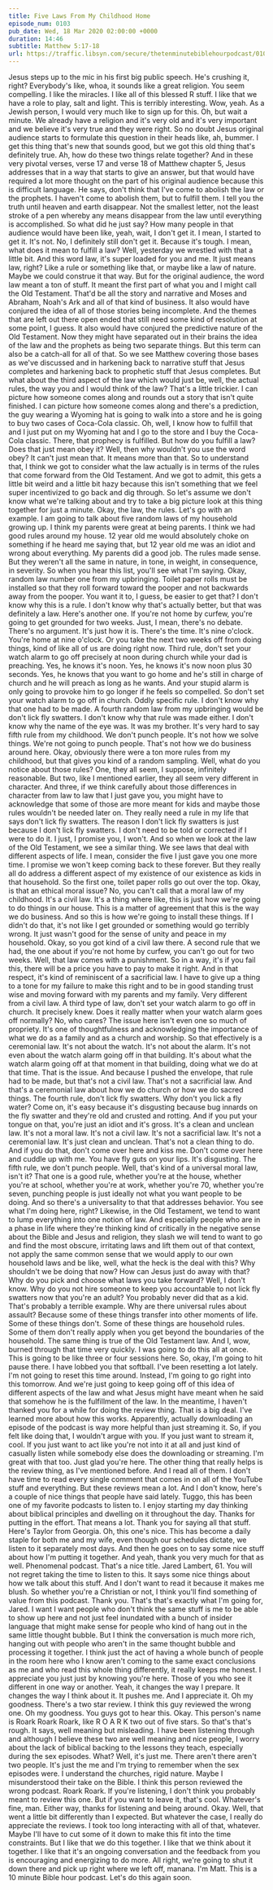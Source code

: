 ```yaml
---
title: Five Laws From My Childhood Home
episode_num: 0103
pub_date: Wed, 18 Mar 2020 02:00:00 +0000
duration: 14:46
subtitle: Matthew 5:17-18
url: https://traffic.libsyn.com/secure/thetenminutebiblehourpodcast/0103_-_Final.mp3
---
```


 Jesus steps up to the mic in his first big public speech. He's crushing it, right? Everybody's like, whoa, it sounds like a great religion. You seem compelling. I like the miracles. I like all of this blessed R stuff. I like that we have a role to play, salt and light. This is terribly interesting. Wow, yeah. As a Jewish person, I would very much like to sign up for this. Oh, but wait a minute. We already have a religion and it's very old and it's very important and we believe it's very true and they were right. So no doubt Jesus original audience starts to formulate this question in their heads like, ah, bummer. I get this thing that's new that sounds good, but we got this old thing that's definitely true. Ah, how do these two things relate together? And in these very pivotal verses, verse 17 and verse 18 of Matthew chapter 5, Jesus addresses that in a way that starts to give an answer, but that would have required a lot more thought on the part of his original audience because this is difficult language. He says, don't think that I've come to abolish the law or the prophets. I haven't come to abolish them, but to fulfill them. I tell you the truth until heaven and earth disappear. Not the smallest letter, not the least stroke of a pen whereby any means disappear from the law until everything is accomplished. So what did he just say? How many people in that audience would have been like, yeah, wait, I don't get it. I mean, I started to get it. It's not. No, I definitely still don't get it. Because it's tough. I mean, what does it mean to fulfill a law? Well, yesterday we wrestled with that a little bit. And this word law, it's super loaded for you and me. It just means law, right? Like a rule or something like that, or maybe like a law of nature. Maybe we could construe it that way. But for the original audience, the word law meant a ton of stuff. It meant the first part of what you and I might call the Old Testament. That'd be all the story and narrative and Moses and Abraham, Noah's Ark and all of that kind of business. It also would have conjured the idea of all of those stories being incomplete. And the themes that are left out there open ended that still need some kind of resolution at some point, I guess. It also would have conjured the predictive nature of the Old Testament. Now they might have separated out in their brains the idea of the law and the prophets as being two separate things. But this term can also be a catch-all for all of that. So we see Matthew covering those bases as we've discussed and in harkening back to narrative stuff that Jesus completes and harkening back to prophetic stuff that Jesus completes. But what about the third aspect of the law which would just be, well, the actual rules, the way you and I would think of the law? That's a little trickier. I can picture how someone comes along and rounds out a story that isn't quite finished. I can picture how someone comes along and there's a prediction, the guy wearing a Wyoming hat is going to walk into a store and he is going to buy two cases of Coca-Cola classic. Oh, well, I know how to fulfill that and I just put on my Wyoming hat and I go to the store and I buy the Coca-Cola classic. There, that prophecy is fulfilled. But how do you fulfill a law? Does that just mean obey it? Well, then why wouldn't you use the word obey? It can't just mean that. It means more than that. So to understand that, I think we got to consider what the law actually is in terms of the rules that come forward from the Old Testament. And we got to admit, this gets a little bit weird and a little bit hazy because this isn't something that we feel super incentivized to go back and dig through. So let's assume we don't know what we're talking about and try to take a big picture look at this thing together for just a minute. Okay, the law, the rules. Let's go with an example. I am going to talk about five random laws of my household growing up. I think my parents were great at being parents. I think we had good rules around my house. 12 year old me would absolutely choke on something if he heard me saying that, but 12 year old me was an idiot and wrong about everything. My parents did a good job. The rules made sense. But they weren't all the same in nature, in tone, in weight, in consequence, in severity. So when you hear this list, you'll see what I'm saying. Okay, random law number one from my upbringing. Toilet paper rolls must be installed so that they roll forward toward the pooper and not backwards away from the pooper. You want it to, I guess, be easier to get that? I don't know why this is a rule. I don't know why that's actually better, but that was definitely a law. Here's another one. If you're not home by curfew, you're going to get grounded for two weeks. Just, I mean, there's no debate. There's no argument. It's just how it is. There's the time. It's nine o'clock. You're home at nine o'clock. Or you take the next two weeks off from doing things, kind of like all of us are doing right now. Third rule, don't set your watch alarm to go off precisely at noon during church while your dad is preaching. Yes, he knows it's noon. Yes, he knows it's now noon plus 30 seconds. Yes, he knows that you want to go home and he's still in charge of church and he will preach as long as he wants. And your stupid alarm is only going to provoke him to go longer if he feels so compelled. So don't set your watch alarm to go off in church. Oddly specific rule. I don't know why that one had to be made. A fourth random law from my upbringing would be don't lick fly swatters. I don't know why that rule was made either. I don't know why the name of the eye was. It was my brother. It's very hard to say fifth rule from my childhood. We don't punch people. It's not how we solve things. We're not going to punch people. That's not how we do business around here. Okay, obviously there were a ton more rules from my childhood, but that gives you kind of a random sampling. Well, what do you notice about those rules? One, they all seem, I suppose, infinitely reasonable. But two, like I mentioned earlier, they all seem very different in character. And three, if we think carefully about those differences in character from law to law that I just gave you, you might have to acknowledge that some of those are more meant for kids and maybe those rules wouldn't be needed later on. They really need a rule in my life that says don't lick fly swatters. The reason I don't lick fly swatters is just because I don't lick fly swatters. I don't need to be told or corrected if I were to do it. I just, I promise you, I won't. And so when we look at the law of the Old Testament, we see a similar thing. We see laws that deal with different aspects of life. I mean, consider the five I just gave you one more time. I promise we won't keep coming back to these forever. But they really all do address a different aspect of my existence of our existence as kids in that household. So the first one, toilet paper rolls go out over the top. Okay, is that an ethical moral issue? No, you can't call that a moral law of my childhood. It's a civil law. It's a thing where like, this is just how we're going to do things in our house. This is a matter of agreement that this is the way we do business. And so this is how we're going to install these things. If I didn't do that, it's not like I get grounded or something would go terribly wrong. It just wasn't good for the sense of unity and peace in my household. Okay, so you got kind of a civil law there. A second rule that we had, the one about if you're not home by curfew, you can't go out for two weeks. Well, that law comes with a punishment. So in a way, it's if you fail this, there will be a price you have to pay to make it right. And in that respect, it's kind of reminiscent of a sacrificial law. I have to give up a thing to a tone for my failure to make this right and to be in good standing trust wise and moving forward with my parents and my family. Very different from a civil law. A third type of law, don't set your watch alarm to go off in church. It precisely knew. Does it really matter when your watch alarm goes off normally? No, who cares? The issue here isn't even one so much of propriety. It's one of thoughtfulness and acknowledging the importance of what we do as a family and as a church and worship. So that effectively is a ceremonial law. It's not about the watch. It's not about the alarm. It's not even about the watch alarm going off in that building. It's about what the watch alarm going off at that moment in that building, doing what we do at that time. That is the issue. And because I pushed the envelope, that rule had to be made, but that's not a civil law. That's not a sacrificial law. And that's a ceremonial law about how we do church or how we do sacred things. The fourth rule, don't lick fly swatters. Why don't you lick a fly water? Come on, it's easy because it's disgusting because bug innards on the fly swatter and they're old and crusted and rotting. And if you put your tongue on that, you're just an idiot and it's gross. It's a clean and unclean law. It's not a moral law. It's not a civil law. It's not a sacrificial law. It's not a ceremonial law. It's just clean and unclean. That's not a clean thing to do. And if you do that, don't come over here and kiss me. Don't come over here and cuddle up with me. You have fly guts on your lips. It's disgusting. The fifth rule, we don't punch people. Well, that's kind of a universal moral law, isn't it? That one is a good rule, whether you're at the house, whether you're at school, whether you're at work, whether you're 70, whether you're seven, punching people is just ideally not what you want people to be doing. And so there's a universality to that that addresses behavior. You see what I'm doing here, right? Likewise, in the Old Testament, we tend to want to lump everything into one notion of law. And especially people who are in a phase in life where they're thinking kind of critically in the negative sense about the Bible and Jesus and religion, they slash we will tend to want to go and find the most obscure, irritating laws and lift them out of that context, not apply the same common sense that we would apply to our own household laws and be like, well, what the heck is the deal with this? Why shouldn't we be doing that now? How can Jesus just do away with that? Why do you pick and choose what laws you take forward? Well, I don't know. Why do you not hire someone to keep you accountable to not lick fly swatters now that you're an adult? You probably never did that as a kid. That's probably a terrible example. Why are there universal rules about assault? Because some of these things transfer into other moments of life. Some of these things don't. Some of these things are household rules. Some of them don't really apply when you get beyond the boundaries of the household. The same thing is true of the Old Testament law. And I, wow, burned through that time very quickly. I was going to do this all at once. This is going to be like three or four sessions here. So, okay, I'm going to hit pause there. I have lobbed you that softball. I've been resetting a lot lately. I'm not going to reset this time around. Instead, I'm going to go right into this tomorrow. And we're just going to keep going off of this idea of different aspects of the law and what Jesus might have meant when he said that somehow he is the fulfillment of the law. In the meantime, I haven't thanked you for a while for doing the review thing. That is a big deal. I've learned more about how this works. Apparently, actually downloading an episode of the podcast is way more helpful than just streaming it. So, if you felt like doing that, I wouldn't argue with you. If you just want to stream it, cool. If you just want to act like you're not into it at all and just kind of casually listen while somebody else does the downloading or streaming. I'm great with that too. Just glad you're here. The other thing that really helps is the review thing, as I've mentioned before. And I read all of them. I don't have time to read every single comment that comes in on all of the YouTube stuff and everything. But these reviews mean a lot. And I don't know, here's a couple of nice things that people have said lately. Tuggo, this has been one of my favorite podcasts to listen to. I enjoy starting my day thinking about biblical principles and dwelling on it throughout the day. Thanks for putting in the effort. That means a lot. Thank you for saying all that stuff. Here's Taylor from Georgia. Oh, this one's nice. This has become a daily staple for both me and my wife, even though our schedules dictate, we listen to it separately most days. And then he goes on to say some nice stuff about how I'm putting it together. And yeah, thank you very much for that as well. Phenomenal podcast. That's a nice title. Jared Lambert, 61. You will not regret taking the time to listen to this. It says some nice things about how we talk about this stuff. And I don't want to read it because it makes me blush. So whether you're a Christian or not, I think you'll find something of value from this podcast. Thank you. That's that's exactly what I'm going for, Jared. I want I want people who don't think the same stuff is me to be able to show up here and not just feel inundated with a bunch of insider language that might make sense for people who kind of hang out in the same little thought bubble. But I think the conversation is much more rich, hanging out with people who aren't in the same thought bubble and processing it together. I think just the act of having a whole bunch of people in the room here who I know aren't coming to the same exact conclusions as me and who read this whole thing differently, it really keeps me honest. I appreciate you just just by knowing you're here. Those of you who see it different in one way or another. Yeah, it changes the way I prepare. It changes the way I think about it. It pushes me. And I appreciate it. Oh my goodness. There's a two star review. I think this guy reviewed the wrong one. Oh my goodness. You guys got to hear this. Okay. This person's name is Roark Roark Roark, like R O A R K two out of five stars. So that's that's rough. It says, well meaning but misleading. I have been listening through and although I believe these two are well meaning and nice people, I worry about the lack of biblical backing to the lessons they teach, especially during the sex episodes. What? Well, it's just me. There aren't there aren't two people. It's just the me and I'm trying to remember when the sex episodes were. I understand the churches, rigid nature. Maybe I misunderstood their take on the Bible. I think this person reviewed the wrong podcast. Roark Roark. If you're listening, I don't think you probably meant to review this one. But if you want to leave it, that's cool. Whatever's fine, man. Either way, thanks for listening and being around. Okay. Well, that went a little bit differently than I expected. But whatever the case, I really do appreciate the reviews. I took too long interacting with all of that, whatever. Maybe I'll have to cut some of it down to make this fit into the time constraints. But I like that we do this together. I like that we think about it together. I like that it's an ongoing conversation and the feedback from you is encouraging and energizing to do more. All right, we're going to shut it down there and pick up right where we left off, manana. I'm Matt. This is a 10 minute Bible hour podcast. Let's do this again soon.